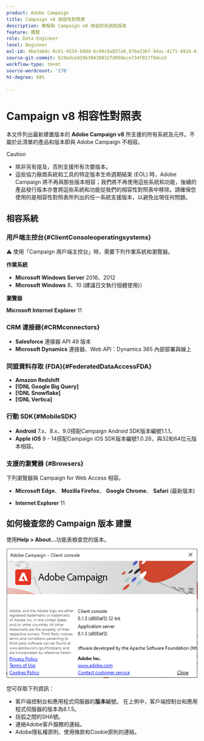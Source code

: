 ```yaml
---
product: Adobe Campaign
title: Campaign v8 相容性對照表
description: 瞭解與 Campaign v8 相容的系統和版本
feature: 概覽
role: Data Engineer
level: Beginner
exl-id: 4be3a6dc-0c61-4534-b9dd-6c99c8a037a9,870a336f-94ac-4171-891b-67614feef6ef,bebdd930-c7f6-4629-a489-3c704b33f058,d493e613-eb61-43b1-9c6d-1bd881af0734
source-git-commit: 619edce939b39430832fd950ece734f817f9dce3
workflow-type: tm+mt
source-wordcount: '278'
ht-degree: 68%

---
```


# Campaign v8 相容性對照表

本文件列出最新建置版本的 **Adobe Campaign v8** 所支援的所有系統及元件。不屬於此清單的產品和版本即與 Adobe Campaign 不相容。

>[!CAUTION]
>
>* 除非另有提及，否則支援所有次要版本。
>* 這些協力廠商系統和工具的特定版本生命週期結束 (EOL) 時，Adobe Campaign 將不再與那些版本相容；我們將不再使用這些系統和功能，後續的產品發行版本亦會將這些系統和功能從我們的相容性對照表中移除。請確保您使用的是相容性對照表所列出的任一系統支援版本，以避免出現任何問題。


## 相容系統

### 用戶端主控台{#ClientConsoleoperatingsystems}

:warning: 使用「Campaign 用戶端主控台」時，需要下列作業系統和瀏覽器。

**作業系統**

* **Microsoft Windows Server** 2016、2012
* **Microsoft Windows** 8、10 (建議日文執行個體使用)）

**瀏覽器**

**Microsoft Internet Explorer** 11

### CRM 連接器{#CRMconnectors}

* **Salesforce** 連接器 API 49 版本
* **Microsoft Dynamics** 連接器、Web API：Dynamics 365 內部部署與線上

### 同盟資料存取 (FDA){#FederatedDataAccessFDA}

* **Amazon Redshift**
* **[!DNL Google Big Query]**
* **[!DNL Snowflake]**
* **[!DNL Vertica]**

### 行動 SDK{#MobileSDK}

* **Android** 7.x、8.x、9.0搭配Campaign Android SDK版本編號1.1.1。
* **Apple iOS**  9 - 14搭配Campaign iOS SDK版本編號1.0.26，與32和64位元版本相容。

### 支援的瀏覽器 {#Browsers}

下列瀏覽器與 Campaign for Web Access 相容。

* **Microsoft Edge**、 **Mozilla Firefox**、 **Google Chrome**、 **Safari** (最新版本)

* **Internet Explorer** 11

## 如何檢查您的 Campaign 版本 建置

使用&#x200B;**Help > About...**&#x200B;功能表檢查您的版本。

![](assets/ac-version.png)

您可存取下列資訊：

* 客戶端控制台和應用程式伺服器的&#x200B;**版本**&#x200B;編號。 在上例中，客戶端控制台和應用程式伺服器的版本為8.1.5。
* 括弧之間的SHA號。
* 連絡Adobe客戶服務的連結。
* Adobe隱私權原則、使用條款和Cookie原則的連結。
